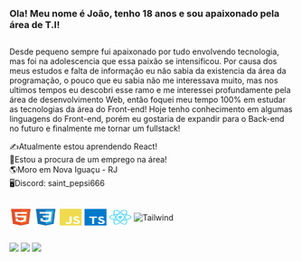 ### Ola! Meu nome é João, tenho 18 anos e sou apaixonado pela área de T.I! 
##
Desde pequeno sempre fui apaixonado por tudo envolvendo tecnologia, mas foi na adolescencia que essa paixão se intensificou. Por causa dos meus estudos e falta de informação eu não sabia da existencia da área da programação, o pouco que eu sabia não me interessava muito, mas nos ultimos tempos eu descobri esse ramo e me interessei profundamente pela área de desenvolvimento Web, então foquei meu tempo 100% em estudar as tecnologias da área do Front-end! Hoje tenho conhecimento em algumas linguagens do Front-end, porém eu gostaria de expandir para o Back-end no futuro e finalmente me tornar um fullstack!

✍Atualmente estou aprendendo React!<br>
🤝Estou a procura de um emprego na área!<br> 
🌎Moro em Nova Iguaçu - RJ<br>
🖥Discord: saint_pepsi666<br>

<div style="display: inline_block"><br>
   <img align="center" alt="HTML" height="30" width="40" src="https://raw.githubusercontent.com/devicons/devicon/master/icons/html5/html5-original.svg">
   <img align="center" alt="CSS" height="30" width="40" src="https://raw.githubusercontent.com/devicons/devicon/master/icons/css3/css3-original.svg">
  <img align="center" alt="Javascript" height="30" width="40" src="https://raw.githubusercontent.com/devicons/devicon/master/icons/javascript/javascript-plain.svg">
  <img align="center" alt="Typescript" height="30" width="40" src="https://raw.githubusercontent.com/devicons/devicon/master/icons/typescript/typescript-plain.svg">
  <img align="center" alt="React" height="30" width="40" src="https://raw.githubusercontent.com/devicons/devicon/master/icons/react/react-original.svg">
   <img align="center" alt="Tailwind" height="30" width="40" src="https://cdn.jsdelivr.net/gh/devicons/devicon/icons/tailwindcss/tailwindcss-plain.svg" />
</div>

##

<div> 
  
  <a href = "mailto:jpventurinisales@gmail.com"><img src="https://img.shields.io/badge/-Gmail-%23333?style=for-the-badge&logo=gmail&logoColor=white" target="_blank"></a>
  <a href="https://www.linkedin.com/in/jo%C3%A3o-pedro-venturini-sales-462600258/" target="_blank"><img src="https://img.shields.io/badge/-LinkedIn-%230077B5?style=for-the-badge&logo=linkedin&logoColor=white" target="_blank"></a> 
  <a href="https://api.whatsapp.com/send?phone=5521978915683" target="_blank"><img src="https://img.shields.io/badge/WhatsApp-25D366?style=for-the-badge&logo=whatsapp&logoColor=white"></a>
  
</div>
